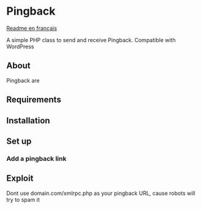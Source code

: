 # Pingback

[Readme en français](https://github.com/MaxenceCauderlier/Pingback/blob/main/README_FR.md)

A simple PHP class to send and receive Pingback. Compatible with WordPress

## About

Pingback are 

## Requirements

## Installation

## Set up

### Add a pingback link

## Exploit

Dont use domain.com/xmlrpc.php as your pingback URL, cause robots will try to spam it

